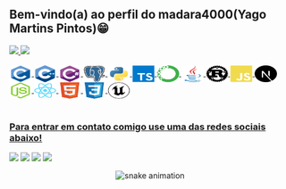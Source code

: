 ## Bem-vindo(a) ao perfil do madara4000(Yago Martins Pintos)😁

 <div>
   <a href="https://github.com/madara4000">
   <img height="180em" src="https://github-readme-stats.vercel.app/api?username=madara4000&show_icons=true&theme=tokyonight&include_all_commits=true&count_private=true"/>
   <img height="180em" src="https://github-readme-stats.vercel.app/api/top-langs/?username=madara4000&layout=compact&langs_count=6&theme=tokyonight"/>

</div>
<div style="display: inline_block"><br>
 <img align="center" alt="c" height="30" width="40" src="https://raw.githubusercontent.com/devicons/devicon/master/icons/c/c-original.svg">
  <img align="center" alt="c++" height="30" width="40" src="https://raw.githubusercontent.com/devicons/devicon/master/icons/cplusplus/cplusplus-original.svg">
 <img align="center" alt="c#" height="30" width="40" src="https://raw.githubusercontent.com/devicons/devicon/master/icons/csharp/csharp-original.svg">
 <img align="center" alt="postgres" height="30" width="40" src="https://raw.githubusercontent.com/devicons/devicon/master/icons/postgresql/postgresql-original.svg"/>
 <img align="center" alt="postgres" height="30" width="40" src="https://raw.githubusercontent.com/devicons/devicon/master/icons/python/python-original.svg"/>
 <img align="center" alt="postgres" height="30" width="40" src="https://raw.githubusercontent.com/devicons/devicon/master/icons/typescript/typescript-original.svg"/>
 <img align="center" alt="postgres" height="30" width="40" src="https://raw.githubusercontent.com/devicons/devicon/master/icons/anaconda/anaconda-original.svg"/>
 <img align="center" alt="Java" height="30" width="40" src="https://raw.githubusercontent.com/devicons/devicon/master/icons/java/java-original.svg">
  <img align="center" alt="Rust" height="30" width="40" src="https://raw.githubusercontent.com/devicons/devicon/master/icons/rust/rust-plain.svg">
  <img align="center" alt="Js" height="30" width="40" src="https://raw.githubusercontent.com/devicons/devicon/master/icons/javascript/javascript-plain.svg">
 <img align="center" alt="postgres" height="30" width="40" src="https://raw.githubusercontent.com/devicons/devicon/master/icons/nextjs/nextjs-original.svg"/>
 <img align="center" alt="postgres" height="30" width="40" src="https://raw.githubusercontent.com/devicons/devicon/master/icons/nodejs/nodejs-original.svg"/>
  <img align="center" alt="ReactJS" height="30" width="40" src="https://raw.githubusercontent.com/devicons/devicon/master/icons/react/react-original.svg">
  <img align="center" alt="HTML" height="30" width="40" src="https://raw.githubusercontent.com/devicons/devicon/master/icons/html5/html5-original.svg">
  <img align="center" alt="CSS" height="30" width="40" src="https://raw.githubusercontent.com/devicons/devicon/master/icons/css3/css3-original.svg">
 <img align="center" alt="Unreal" height="30" width="40" src="https://raw.githubusercontent.com/devicons/devicon/master/icons/unrealengine/unrealengine-original.svg">
</div>
 
 <br>
 
  ### Para entrar em contato comigo use uma das redes sociais abaixo!
 
<div> 
  <a href="https://www.youtube.com/channel/UCmh9LKRJZc_0BNUypRRM_KQ" target="_blank"><img src="https://img.shields.io/badge/YouTube-FF0000?style=for-the-badge&logo=youtube&logoColor=white" target="_blank"></a>
  <a href="https://instagram.com/yagomartins4000" target="_blank"><img src="https://img.shields.io/badge/-Instagram-%23E4405F?style=for-the-badge&logo=instagram&logoColor=white" target="_blank"></a>
  <a href = "mailto:yagomartins4000@gmail.com"><img src="https://img.shields.io/badge/-Gmail-%23333?style=for-the-badge&logo=gmail&logoColor=white" target="_blank"></a>
  <a href="https://www.linkedin.com/in/yago-martins-81684a217/" target="_blank"><img src="https://img.shields.io/badge/-LinkedIn-%230077B5?style=for-the-badge&logo=linkedin&logoColor=white" target="_blank"></a> 
 </div>

  <div align="center">

 
  ![snake animation](https://github.com/madara4000/madara4000/blob/output/github-contribution-grid-snake.svg)


</div>
